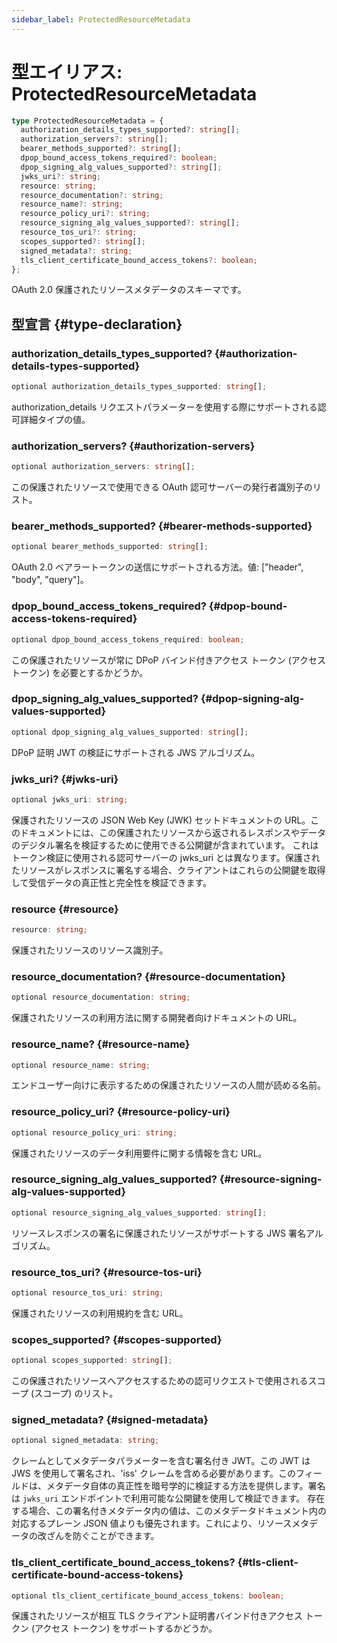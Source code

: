 ```yaml
---
sidebar_label: ProtectedResourceMetadata
---
```


# 型エイリアス: ProtectedResourceMetadata

```ts
type ProtectedResourceMetadata = {
  authorization_details_types_supported?: string[];
  authorization_servers?: string[];
  bearer_methods_supported?: string[];
  dpop_bound_access_tokens_required?: boolean;
  dpop_signing_alg_values_supported?: string[];
  jwks_uri?: string;
  resource: string;
  resource_documentation?: string;
  resource_name?: string;
  resource_policy_uri?: string;
  resource_signing_alg_values_supported?: string[];
  resource_tos_uri?: string;
  scopes_supported?: string[];
  signed_metadata?: string;
  tls_client_certificate_bound_access_tokens?: boolean;
};
```

OAuth 2.0 保護されたリソースメタデータのスキーマです。

## 型宣言 {#type-declaration}

### authorization\_details\_types\_supported? {#authorization-details-types-supported}

```ts
optional authorization_details_types_supported: string[];
```

authorization_details リクエストパラメーターを使用する際にサポートされる認可詳細タイプの値。

### authorization\_servers? {#authorization-servers}

```ts
optional authorization_servers: string[];
```

この保護されたリソースで使用できる OAuth 認可サーバーの発行者識別子のリスト。

### bearer\_methods\_supported? {#bearer-methods-supported}

```ts
optional bearer_methods_supported: string[];
```

OAuth 2.0 ベアラートークンの送信にサポートされる方法。値: ["header", "body", "query"]。

### dpop\_bound\_access\_tokens\_required? {#dpop-bound-access-tokens-required}

```ts
optional dpop_bound_access_tokens_required: boolean;
```

この保護されたリソースが常に DPoP バインド付きアクセス トークン (アクセス トークン) を必要とするかどうか。

### dpop\_signing\_alg\_values\_supported? {#dpop-signing-alg-values-supported}

```ts
optional dpop_signing_alg_values_supported: string[];
```

DPoP 証明 JWT の検証にサポートされる JWS アルゴリズム。

### jwks\_uri? {#jwks-uri}

```ts
optional jwks_uri: string;
```

保護されたリソースの JSON Web Key (JWK) セットドキュメントの URL。このドキュメントには、この保護されたリソースから返されるレスポンスやデータのデジタル署名を検証するために使用できる公開鍵が含まれています。
これはトークン検証に使用される認可サーバーの jwks_uri とは異なります。保護されたリソースがレスポンスに署名する場合、クライアントはこれらの公開鍵を取得して受信データの真正性と完全性を検証できます。

### resource {#resource}

```ts
resource: string;
```

保護されたリソースのリソース識別子。

### resource\_documentation? {#resource-documentation}

```ts
optional resource_documentation: string;
```

保護されたリソースの利用方法に関する開発者向けドキュメントの URL。

### resource\_name? {#resource-name}

```ts
optional resource_name: string;
```

エンドユーザー向けに表示するための保護されたリソースの人間が読める名前。

### resource\_policy\_uri? {#resource-policy-uri}

```ts
optional resource_policy_uri: string;
```

保護されたリソースのデータ利用要件に関する情報を含む URL。

### resource\_signing\_alg\_values\_supported? {#resource-signing-alg-values-supported}

```ts
optional resource_signing_alg_values_supported: string[];
```

リソースレスポンスの署名に保護されたリソースがサポートする JWS 署名アルゴリズム。

### resource\_tos\_uri? {#resource-tos-uri}

```ts
optional resource_tos_uri: string;
```

保護されたリソースの利用規約を含む URL。

### scopes\_supported? {#scopes-supported}

```ts
optional scopes_supported: string[];
```

この保護されたリソースへアクセスするための認可リクエストで使用されるスコープ (スコープ) のリスト。

### signed\_metadata? {#signed-metadata}

```ts
optional signed_metadata: string;
```

クレームとしてメタデータパラメーターを含む署名付き JWT。この JWT は JWS を使用して署名され、'iss' クレームを含める必要があります。このフィールドは、メタデータ自体の真正性を暗号学的に検証する方法を提供します。署名は `jwks_uri` エンドポイントで利用可能な公開鍵を使用して検証できます。
存在する場合、この署名付きメタデータ内の値は、このメタデータドキュメント内の対応するプレーン JSON 値よりも優先されます。これにより、リソースメタデータの改ざんを防ぐことができます。

### tls\_client\_certificate\_bound\_access\_tokens? {#tls-client-certificate-bound-access-tokens}

```ts
optional tls_client_certificate_bound_access_tokens: boolean;
```

保護されたリソースが相互 TLS クライアント証明書バインド付きアクセス トークン (アクセス トークン) をサポートするかどうか。
